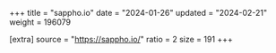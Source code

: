 +++
title = "sappho.io"
date = "2024-01-26"
updated = "2024-02-21"
weight = 196079

[extra]
source = "https://sappho.io/"
ratio = 2
size = 191
+++
